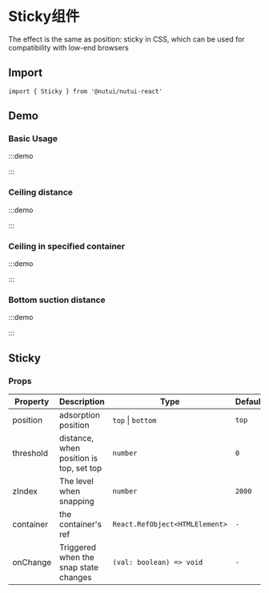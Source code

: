 # Sticky组件

The effect is the same as position: sticky in CSS, which can be used for compatibility with low-end browsers

## Import

```tsx
import { Sticky } from '@nutui/nutui-react'
```

## Demo

### Basic Usage

:::demo

<CodeBlock src='h5/demo1.tsx'></CodeBlock>

:::

### Ceiling distance

:::demo

<CodeBlock src='h5/demo2.tsx'></CodeBlock>

:::

### Ceiling in specified container

:::demo

<CodeBlock src='h5/demo3.tsx'></CodeBlock>

:::

### Bottom suction distance

:::demo

<CodeBlock src='h5/demo4.tsx'></CodeBlock>

:::

## Sticky

### Props

| Property | Description | Type | Default |
| --- | --- | --- | --- |
| position | adsorption position | `top` \| `bottom` | `top` |
| threshold | distance, when position is top, set top | `number` | `0` |
| zIndex | The level when snapping | `number` | `2000` |
| container | the container's ref | `React.RefObject<HTMLElement>` | `-` |
| onChange | Triggered when the snap state changes | `(val: boolean) => void` | `-` |
